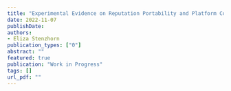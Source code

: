 ```yaml
---
title: "Experimental Evidence on Reputation Portability and Platform Competition"
date: 2022-11-07
publishDate: 
authors:
- Eliza Stenzhorn
publication_types: ["0"]
abstract: ""
featured: true
publication: "Work in Progress"
tags: []
url_pdf: ""
---
```


